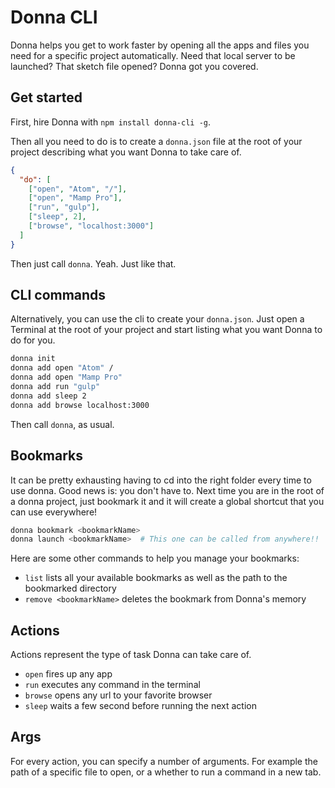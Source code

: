 # Donna CLI

Donna helps you get to work faster by opening all the apps and files you need for a specific project automatically. Need that local server to be launched? That sketch file opened? Donna got you covered.

## Get started

First, hire Donna with `npm install donna-cli -g`.

Then all you need to do is to create a `donna.json` file at the root of your project describing what you want Donna to take care of.

```json
{
  "do": [
    ["open", "Atom", "/"],
    ["open", "Mamp Pro"],
    ["run", "gulp"],
    ["sleep", 2],
    ["browse", "localhost:3000"]
  ]
}
```

Then just call `donna`. Yeah. Just like that.


## CLI commands

Alternatively, you can use the cli to create your `donna.json`. Just open a Terminal at the root of your project and start listing what you want Donna to do for you.

```bash
donna init
donna add open "Atom" /
donna add open "Mamp Pro"
donna add run "gulp"
donna add sleep 2
donna add browse localhost:3000
```
Then call `donna`, as usual.

## Bookmarks

It can be pretty exhausting having to cd into the right folder every time to use donna. Good news is: you don't have to. Next time you are in the root of a donna project, just bookmark it and it will create a global shortcut that you can use everywhere!

```bash
donna bookmark <bookmarkName>
donna launch <bookmarkName>  # This one can be called from anywhere!!
```

Here are some other commands to help you manage your bookmarks:
- `list` lists all your available bookmarks as well as the path to the bookmarked directory
- `remove <bookmarkName>` deletes the bookmark from Donna's memory


## Actions

Actions represent the type of task Donna can take care of.
- `open` fires up any app
- `run` executes any command in the terminal
- `browse` opens any url to your favorite browser
- `sleep` waits a few second before running the next action

## Args

For every action, you can specify a number of arguments. For example the path of a specific file to open, or a whether to run a command in a new tab.
